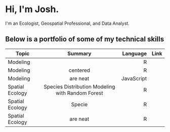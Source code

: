 # Hi, I'm Josh. 
I'm an Ecologist, Geospatial Professional, and Data Analyst.

## Below is a portfolio of some of my technical skills

| Topic                  | Summary                                                     | Language    | Link    |
| -------------          |:-------------:                                              | -----:      |-------  |
| Modeling               |                                                             | R           |         |
| Modeling               | centered                                                    |   R         |         |    
| Modeling               | are neat                                                    |  JavaScript |         |
| Spatial Ecology        | Species Distribution Modeling with Random Forest            | R           |         |
| Spatial Ecology        | Specie                                                    |  R          |         |
| Spatial Ecology        | are neat                                                    |    R        |         |
